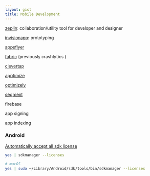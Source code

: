 ```yaml
---
layout: gist
title: Mobile Development
---
```


[zeplin](https://zeplin.io): collaboration/utility tool for developer and designer

[invisionapp](https://www.invisionapp.com/): prototyping

[appsflyer](https://www.appsflyer.com/)

[fabric](https://fabric.io/) (previously crashlytics )

[clevertap](https://clevertap.com/)

[apptimize](https://apptimize.com/)

[optimizely](https://www.optimizely.com/)

[segment](https://segment.com/)

firebase 

app signing

app indexing


### Android

[Automatically accept all sdk license](https://stackoverflow.com/questions/38096225/automatically-accept-all-sdk-licences)
```sh
yes | sdkmanager --licenses

# macOS
yes | sudo ~/Library/Android/sdk/tools/bin/sdkmanager --licenses
```

